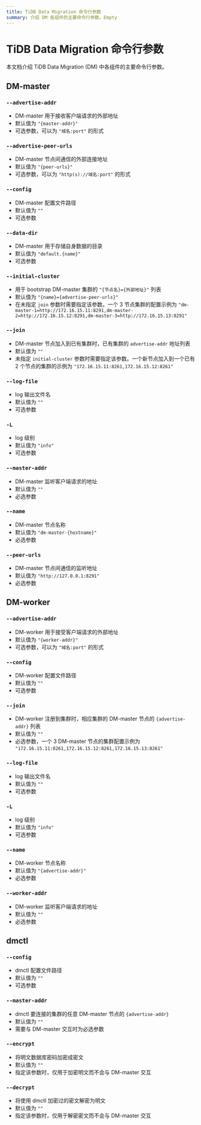 ```yaml
---
title: TiDB Data Migration 命令行参数
summary: 介绍 DM 各组件的主要命令行参数。Empty
---
```


# TiDB Data Migration 命令行参数

本文档介绍 TiDB Data Migration (DM) 中各组件的主要命令行参数。

## DM-master

### `--advertise-addr`

- DM-master 用于接收客户端请求的外部地址
- 默认值为 `"{master-addr}"`
- 可选参数，可以为 `"域名:port"` 的形式

### `--advertise-peer-urls`

- DM-master 节点间通信的外部连接地址
- 默认值为 `"{peer-urls}"`
- 可选参数，可以为 `"http(s)://域名:port"` 的形式

### `--config`

- DM-master 配置文件路径
- 默认值为 `""`
- 可选参数

### `--data-dir`

- DM-master 用于存储自身数据的目录
- 默认值为 `"default.{name}"`
- 可选参数

### `--initial-cluster`

- 用于 bootstrap DM-master 集群的 `"{节点名}={外部地址}"` 列表
- 默认值为 `"{name}={advertise-peer-urls}"`
- 在未指定 `join` 参数时需要指定该参数。一个 3 节点集群的配置示例为 `"dm-master-1=http://172.16.15.11:8291,dm-master-2=http://172.16.15.12:8291,dm-master-3=http://172.16.15.13:8291"`

### `--join`

- DM-master 节点加入到已有集群时，已有集群的 `advertise-addr` 地址列表
- 默认值为 `""`
- 未指定 `initial-cluster` 参数时需要指定该参数。一个新节点加入到一个已有 2 个节点的集群的示例为 `"172.16.15.11:8261,172.16.15.12:8261"`

### `--log-file`

- log 输出文件名
- 默认值为 `""`
- 可选参数

### `-L`

- log 级别
- 默认值为 `"info"`
- 可选参数

### `--master-addr`

- DM-master 监听客户端请求的地址
- 默认值为 `""`
- 必选参数

### `--name`

- DM-master 节点名称
- 默认值为 `"dm-master-{hostname}"`
- 必选参数

### `--peer-urls`

- DM-master 节点间通信的监听地址
- 默认值为 `"http://127.0.0.1:8291"`
- 必选参数

## DM-worker

### `--advertise-addr`

- DM-worker 用于接受客户端请求的外部地址
- 默认值为 `"{worker-addr}"`
- 可选参数，可以为 `"域名:port"` 的形式

### `--config`

- DM-worker 配置文件路径
- 默认值为 `""`
- 可选参数

### `--join`

- DM-worker 注册到集群时，相应集群的 DM-master 节点的 `{advertise-addr}` 列表
- 默认值为 `""`
- 必选参数，一个 3 DM-master 节点的集群配置示例为 `"172.16.15.11:8261,172.16.15.12:8261,172.16.15.13:8261"`

### `--log-file`

- log 输出文件名
- 默认值为 `""`
- 可选参数

### `-L`

- log 级别
- 默认值为 `"info"`
- 可选参数

### `--name`

- DM-worker 节点名称
- 默认值为 `"{advertise-addr}"`
- 必选参数

### `--worker-addr`

- DM-worker 监听客户端请求的地址
- 默认值为 `""`
- 必选参数

## dmctl

### `--config`

- dmctl 配置文件路径
- 默认值为 `""`
- 可选参数

### `--master-addr`

- dmctl 要连接的集群的任意 DM-master 节点的 `{advertise-addr}`
- 默认值为 `""`
- 需要与 DM-master 交互时为必选参数

### `--encrypt`

- 将明文数据库密码加密成密文
- 默认值为 `""`
- 指定该参数时，仅用于加密明文而不会与 DM-master 交互

### `--decrypt`

- 将使用 dmctl 加密过的密文解密为明文
- 默认值为 `""`
- 指定该参数时，仅用于解密密文而不会与 DM-master 交互
